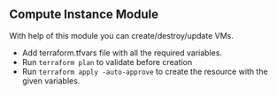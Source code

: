 ## Compute Instance Module

With help of this module you can create/destroy/update VMs.

- Add terraform.tfvars file with all the required variables.
- Run `terraform plan` to validate before creation
- Run `terraform apply -auto-approve` to create the resource with the given variables.
